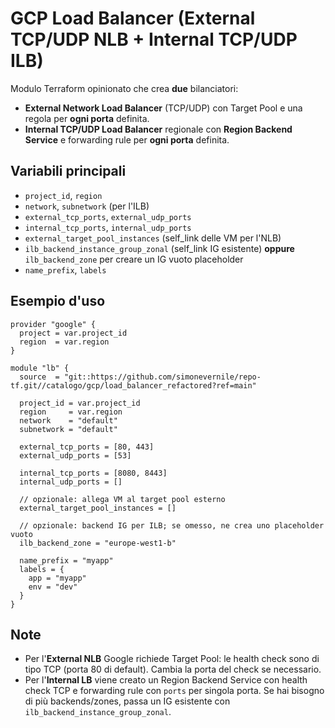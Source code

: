 # GCP Load Balancer (External TCP/UDP NLB + Internal TCP/UDP ILB)

Modulo Terraform opinionato che crea **due** bilanciatori:
- **External Network Load Balancer** (TCP/UDP) con Target Pool e una regola per **ogni porta** definita.
- **Internal TCP/UDP Load Balancer** regionale con **Region Backend Service** e forwarding rule per **ogni porta** definita.

## Variabili principali

- `project_id`, `region`
- `network`, `subnetwork` (per l'ILB)
- `external_tcp_ports`, `external_udp_ports`
- `internal_tcp_ports`, `internal_udp_ports`
- `external_target_pool_instances` (self_link delle VM per l'NLB)
- `ilb_backend_instance_group_zonal` (self_link IG esistente) **oppure** `ilb_backend_zone` per creare un IG vuoto placeholder
- `name_prefix`, `labels`

## Esempio d'uso

```hcl
provider "google" {
  project = var.project_id
  region  = var.region
}

module "lb" {
  source  = "git::https://github.com/simonevernile/repo-tf.git//catalogo/gcp/load_balancer_refactored?ref=main"

  project_id = var.project_id
  region     = var.region
  network    = "default"
  subnetwork = "default"

  external_tcp_ports = [80, 443]
  external_udp_ports = [53]

  internal_tcp_ports = [8080, 8443]
  internal_udp_ports = []

  // opzionale: allega VM al target pool esterno
  external_target_pool_instances = []

  // opzionale: backend IG per ILB; se omesso, ne crea uno placeholder vuoto
  ilb_backend_zone = "europe-west1-b"

  name_prefix = "myapp"
  labels = {
    app = "myapp"
    env = "dev"
  }
}
```

## Note

- Per l'**External NLB** Google richiede Target Pool: le health check sono di tipo TCP (porta 80 di default). Cambia la porta del check se necessario.
- Per l'**Internal LB** viene creato un Region Backend Service con health check TCP e forwarding rule con `ports` per singola porta. Se hai bisogno di più backends/zones, passa un IG esistente con `ilb_backend_instance_group_zonal`.
